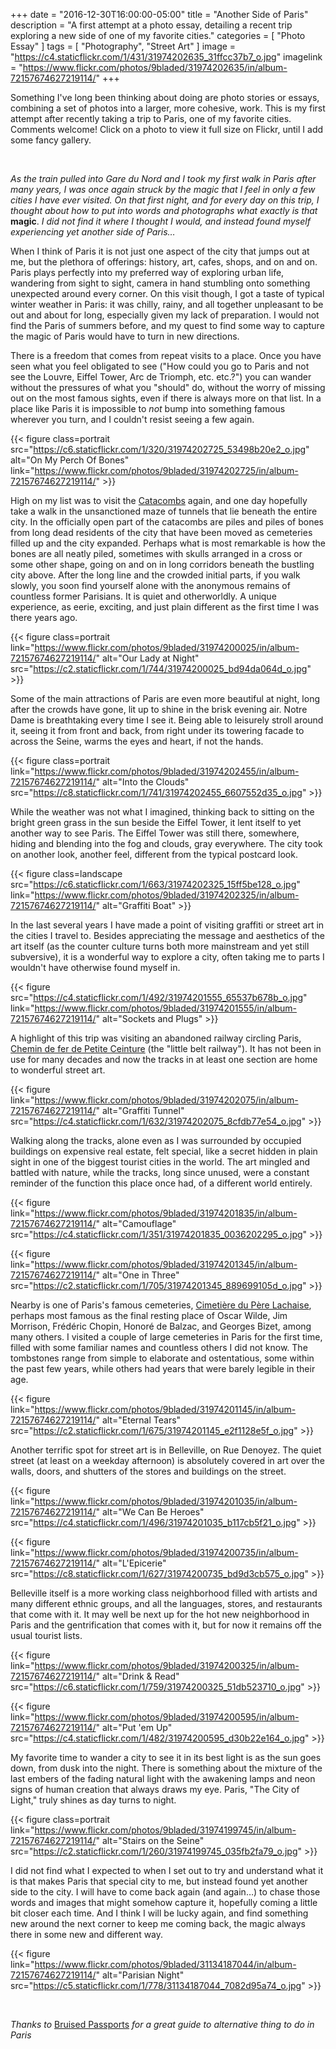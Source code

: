+++
date = "2016-12-30T16:00:00-05:00"
title = "Another Side of Paris"
description = "A first attempt at a photo essay, detailing a recent trip exploring a new side of one of my favorite cities."
categories = [ "Photo Essay" ]
tags = [ "Photography", "Street Art" ]
image = "https://c4.staticflickr.com/1/431/31974202635_31ffcc37b7_o.jpg"
imagelink = "https://www.flickr.com/photos/9bladed/31974202635/in/album-72157674627219114/"
+++

Something I've long been thinking about doing are photo stories or essays, combining a set of photos into a larger, more cohesive, work. This is my first attempt after recently taking a trip to Paris, one of my favorite cities. Comments welcome! Click on a photo to view it full size on Flickr, until I add some fancy gallery.

 <br>

*As the train pulled into Gare du Nord and I took my first walk in Paris after many years, I was once again struck by the magic that I feel in only a few cities I have ever visited. On that first night, and for every day on this trip, I thought about how to put into words and photographs what exactly is that* **magic**. *I did not find it where I thought I would, and instead found myself experiencing yet another side of Paris&#x2026;*

When I think of Paris it is not just one aspect of the city that jumps out at me, but the plethora of offerings: history, art, cafes, shops, and on and on. Paris plays perfectly into my preferred way of exploring urban life, wandering from sight to sight, camera in hand stumbling onto something unexpected around every corner. On this visit though, I got a taste of typical winter weather in Paris: it was chilly, rainy, and all together unpleasant to be out and about for long, especially given my lack of preparation. I would not find the Paris of summers before, and my quest to find some way to capture the magic of Paris would have to turn in new directions.

There is a freedom that comes from repeat visits to a place. Once you have seen what you feel obligated to see ("How could you go to Paris and not see the Louvre, Eiffel Tower, Arc de Triomph, etc. etc.?") you can wander without the pressures of what you "should" do, without the worry of missing out on the most famous sights, even if there is always more on that list. In a place like Paris it is impossible to *not* bump into something famous wherever you turn, and I couldn't resist seeing a few again.

{{< figure class=portrait src="https://c6.staticflickr.com/1/320/31974202725_53498b20e2_o.jpg" alt="On My Perch Of Bones" link="https://www.flickr.com/photos/9bladed/31974202725/in/album-72157674627219114/" >}}

High on my list was to visit the [Catacombs](https://en.wikipedia.org/wiki/Catacombs_of_Paris) again, and one day hopefully take a walk in the unsanctioned maze of tunnels that lie beneath the entire city. In the officially open part of the catacombs are piles and piles of bones from long dead residents of the city that have been moved as cemeteries filled up and the city expanded. Perhaps what is most remarkable is how the bones are all neatly piled, sometimes with skulls arranged in a cross or some other shape, going on and on in long corridors beneath the bustling city above. After the long line and the crowded initial parts, if you walk slowly, you soon find yourself alone with the anonymous remains of countless former Parisians. It is quiet and otherworldly. A unique experience, as eerie, exciting, and just plain different as the first time I was there years ago.

{{< figure class=portrait link="https://www.flickr.com/photos/9bladed/31974200025/in/album-72157674627219114/" alt="Our Lady at Night" src="https://c2.staticflickr.com/1/744/31974200025_bd94da064d_o.jpg" >}}

Some of the main attractions of Paris are even more beautiful at night, long after the crowds have gone, lit up to shine in the brisk evening air. Notre Dame is breathtaking every time I see it. Being able to leisurely stroll around it, seeing it from front and back, from right under its towering facade to across the Seine, warms the eyes and heart, if not the hands.

{{< figure class=portrait link="https://www.flickr.com/photos/9bladed/31974202455/in/album-72157674627219114/" alt="Into the Clouds" src="https://c8.staticflickr.com/1/741/31974202455_6607552d35_o.jpg" >}}

While the weather was not what I imagined, thinking back to sitting on the bright green grass in the sun beside the Eiffel Tower, it lent itself to yet another way to see Paris. The Eiffel Tower was still there, somewhere, hiding and blending into the fog and clouds, gray everywhere. The city took on another look, another feel, different from the typical postcard look.

{{< figure class=landscape src="https://c6.staticflickr.com/1/663/31974202325_15ff5be128_o.jpg" link="https://www.flickr.com/photos/9bladed/31974202325/in/album-72157674627219114/" alt="Graffiti Boat" >}}

In the last several years I have made a point of visiting graffiti or street art in the cities I travel to. Besides appreciating the message and aesthetics of the art itself (as the counter culture turns both more mainstream and yet still subversive), it is a wonderful way to explore a city, often taking me to parts I wouldn't have otherwise found myself in.

{{< figure src="https://c4.staticflickr.com/1/492/31974201555_65537b678b_o.jpg" link="https://www.flickr.com/photos/9bladed/31974201555/in/album-72157674627219114/" alt="Sockets and Plugs" >}}

A highlight of this trip was visiting an abandoned railway circling Paris, [Chemin de fer de Petite Ceinture](https://en.wikipedia.org/wiki/Chemin_de_fer_de_Petite_Ceinture) (the "little belt railway"). It has not been in use for many decades and now the tracks in at least one section are home to wonderful street art.

{{< figure link="https://www.flickr.com/photos/9bladed/31974202075/in/album-72157674627219114/" alt="Graffiti Tunnel" src="https://c4.staticflickr.com/1/632/31974202075_8cfdb77e54_o.jpg" >}}

Walking along the tracks, alone even as I was surrounded by occupied buildings on expensive real estate, felt special, like a secret hidden in plain sight in one of the biggest tourist cities in the world. The art mingled and battled with nature, while the tracks, long since unused, were a constant reminder of the function this place once had, of a different world entirely.

{{< figure link="https://www.flickr.com/photos/9bladed/31974201835/in/album-72157674627219114/" alt="Camouflage" src="https://c4.staticflickr.com/1/351/31974201835_0036202295_o.jpg" >}}

{{< figure link="https://www.flickr.com/photos/9bladed/31974201345/in/album-72157674627219114/" alt="One in Three" src="https://c2.staticflickr.com/1/705/31974201345_889699105d_o.jpg" >}}

Nearby is one of Paris's famous cemeteries, [Cimetière du Père Lachaise](https://en.wikipedia.org/wiki/P%25C3%25A8re_Lachaise_Cemetery), perhaps most famous as the final resting place of Oscar Wilde, Jim Morrison, Frédéric Chopin, Honoré de Balzac, and Georges Bizet, among many others. I visited a couple of large cemeteries in Paris for the first time, filled with some familiar names and countless others I did not know. The tombstones range from simple to elaborate and ostentatious, some within the past few years, while others had years that were barely legible in their age.

{{< figure link="https://www.flickr.com/photos/9bladed/31974201145/in/album-72157674627219114/" alt="Eternal Tears" src="https://c2.staticflickr.com/1/675/31974201145_e2f1128e5f_o.jpg" >}}

Another terrific spot for street art is in Belleville, on Rue Denoyez. The quiet street (at least on a weekday afternoon) is absolutely covered in art over the walls, doors, and shutters of the stores and buildings on the street.

{{< figure link="https://www.flickr.com/photos/9bladed/31974201035/in/album-72157674627219114/" alt="We Can Be Heroes" src="https://c4.staticflickr.com/1/496/31974201035_b117cb5f21_o.jpg" >}}

{{< figure link="https://www.flickr.com/photos/9bladed/31974200735/in/album-72157674627219114/" alt="L&#x27;Epicerie" src="https://c8.staticflickr.com/1/627/31974200735_bd9d3cb575_o.jpg" >}}

Belleville itself is a more working class neighborhood filled with artists and many different ethnic groups, and all the languages, stores, and restaurants that come with it. It may well be next up for the hot new neighborhood in Paris and the gentrification that comes with it, but for now it remains off the usual tourist lists.

{{< figure link="https://www.flickr.com/photos/9bladed/31974200325/in/album-72157674627219114/" alt="Drink &amp; Read" src="https://c6.staticflickr.com/1/759/31974200325_51db523710_o.jpg" >}}

{{< figure link="https://www.flickr.com/photos/9bladed/31974200595/in/album-72157674627219114/" alt="Put &#x27;em Up" src="https://c4.staticflickr.com/1/482/31974200595_d30b22e164_o.jpg" >}}

My favorite time to wander a city to see it in its best light is as the sun goes down, from dusk into the night. There is something about the mixture of the last embers of the fading natural light with the awakening lamps and neon signs of human creation that always draws my eye. Paris, "The City of Light," truly shines as day turns to night.

{{< figure class=portrait link="https://www.flickr.com/photos/9bladed/31974199745/in/album-72157674627219114/" alt="Stairs on the Seine" src="https://c2.staticflickr.com/1/260/31974199745_035fb2fa79_o.jpg" >}}

I did not find what I expected to when I set out to try and understand what it is that makes Paris that special city to me, but instead found yet another side to the city. I will have to come back again (and again&#x2026;) to chase those words and images that might somehow capture it, hopefully coming a little bit closer each time. And I think I will be lucky again, and find something new around the next corner to keep me coming back, the magic always there in some new and different way.

{{< figure link="https://www.flickr.com/photos/9bladed/31134187044/in/album-72157674627219114/" alt="Parisian Night" src="https://c5.staticflickr.com/1/778/31134187044_7082d95a74_o.jpg" >}}

 <br>

*Thanks to* [Bruised Passports](http://www.bruisedpassports.com/everything/paris-must-dos) *for a great guide to alternative thing to do in Paris*
